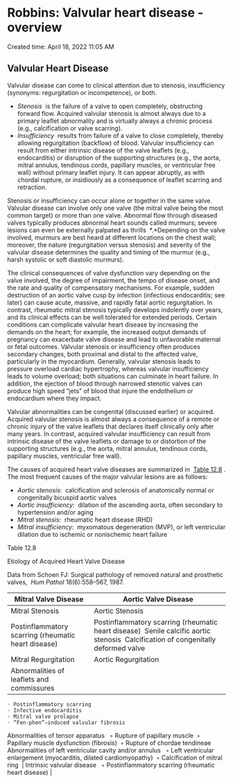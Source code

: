 # Robbins: Valvular heart disease - overview

Created time: April 18, 2022 11:05 AM

## Valvular Heart Disease

Valvular disease can come to clinical attention due to stenosis, insufficiency (synonyms: regurgitation or incompetence), or both.

- *Stenosis*  is the failure of a valve to open completely, obstructing forward flow. Acquired valvular stenosis is almost always due to a primary leaflet abnormality and is virtually always a chronic process (e.g., calcification or valve scarring).
- *Insufficiency*  results from failure of a valve to close completely, thereby allowing regurgitation (backflow) of blood. Valvular insufficiency can result from either intrinsic disease of the valve leaflets (e.g., endocarditis) or disruption of the supporting structures (e.g., the aorta, mitral annulus, tendinous cords, papillary muscles, or ventricular free wall) without primary leaflet injury. It can appear abruptly, as with chordal rupture, or insidiously as a consequence of leaflet scarring and retraction.

Stenosis or insufficiency can occur alone or together in the same valve. Valvular disease can involve only one valve (the mitral valve being the most common target) or more than one valve. Abnormal flow through diseased valves typically produces abnormal heart sounds called murmurs; severe lesions can even be externally palpated as thrills  *.*Depending on the valve involved, murmurs are best heard at different locations on the chest wall; moreover, the nature (regurgitation versus stenosis) and severity of the valvular disease determines the quality and timing of the murmur (e.g., harsh systolic or soft diastolic murmurs).

The clinical consequences of valve dysfunction vary depending on the valve involved, the degree of impairment, the tempo of disease onset, and the rate and quality of compensatory mechanisms. For example, sudden destruction of an aortic valve cusp by infection (infectious endocarditis; see later) can cause acute, massive, and rapidly fatal aortic regurgitation. In contrast, rheumatic mitral stenosis typically develops indolently over years, and its clinical effects can be well tolerated for extended periods. Certain conditions can complicate valvular heart disease by increasing the demands on the heart; for example, the increased output demands of pregnancy can exacerbate valve disease and lead to unfavorable maternal or fetal outcomes. Valvular stenosis or insufficiency often produces secondary changes, both proximal and distal to the affected valve, particularly in the myocardium. Generally, valvular stenosis leads to pressure overload cardiac hypertrophy, whereas valvular insufficiency leads to volume overload; both situations can culminate in heart failure. In addition, the ejection of blood through narrowed stenotic valves can produce high speed “jets” of blood that injure the endothelium or endocardium where they impact.

Valvular abnormalities can be congenital (discussed earlier) or acquired. Acquired valvular stenosis is almost always a consequence of a remote or chronic injury of the valve leaflets that declares itself clinically only after many years. In contrast, acquired valvular insufficiency can result from intrinsic disease of the valve leaflets or damage to or distortion of the supporting structures (e.g., the aorta, mitral annulus, tendinous cords, papillary muscles, ventricular free wall).

The causes of acquired heart valve diseases are summarized in  [Table 12.8](https://www-clinicalkey-com.eproxy.lib.hku.hk/t0045) . The most frequent causes of the major valvular lesions are as follows:

- *Aortic stenosis:*  calcification and sclerosis of anatomically normal or congenitally bicuspid aortic valves
- *Aortic insufficiency:*  dilation of the ascending aorta, often secondary to hypertension and/or aging
- *Mitral stenosis:*  rheumatic heart disease (RHD)
- *Mitral insufficiency:*  myxomatous degeneration (MVP), or left ventricular dilation due to ischemic or nonischemic heart failure

Table 12.8

Etiology of Acquired Heart Valve Disease

Data from Schoen FJ: Surgical pathology of removed natural and prosthetic valves,  *Hum Pathol* 18(6):558–567, 1987.

| Mitral Valve Disease | Aortic Valve Disease |
| --- | --- |
| Mitral Stenosis | Aortic Stenosis |
| Postinflammatory scarring (rheumatic heart disease) | Postinflammatory scarring (rheumatic heart disease)  Senile calcific aortic stenosis  Calcification of congenitally deformed valve |
| Mitral Regurgitation | Aortic Regurgitation |
| Abnormalities of leaflets and commissures  
    ◦ Postinflammatory scarring 
    ◦ Infective endocarditis 
    ◦ Mitral valve prolapse 
    ◦ “Fen-phen”–induced valvular fibrosis 
Abnormalities of tensor apparatus  
    ◦ Rupture of papillary muscle 
    ◦ Papillary muscle dysfunction (fibrosis) 
    ◦ Rupture of chordae tendineae 
Abnormalities of left ventricular cavity and/or annulus  
    ◦ Left ventricular enlargement (myocarditis, dilated cardiomyopathy) 
    ◦ Calcification of mitral ring  | Intrinsic valvular disease  
    ◦ Postinflammatory scarring (rheumatic heart disease) |